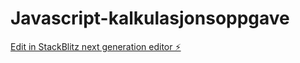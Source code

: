 # Javascript-kalkulasjonsoppgave

[Edit in StackBlitz next generation editor ⚡️](https://stackblitz.com/~/github.com/OsteroyergoyJA/Javascript-kalkulasjonsoppgave)